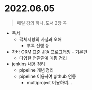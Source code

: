 # 2022.06.05
> 매일 강의 하나, 도서 2장 꼭

- 독서
	- 객체지향의 사실과 오해
		- 부록 진행 중
- 자바 ORM 표준 JPA 프로그래밍 - 기본편
	- 다양한 연관관계 매핑 정리
- jenkins 내용 정리
	- pipeline 개념 정리
	- pipeline 이용하여 github 연동
		- multiproject 이용하여...

